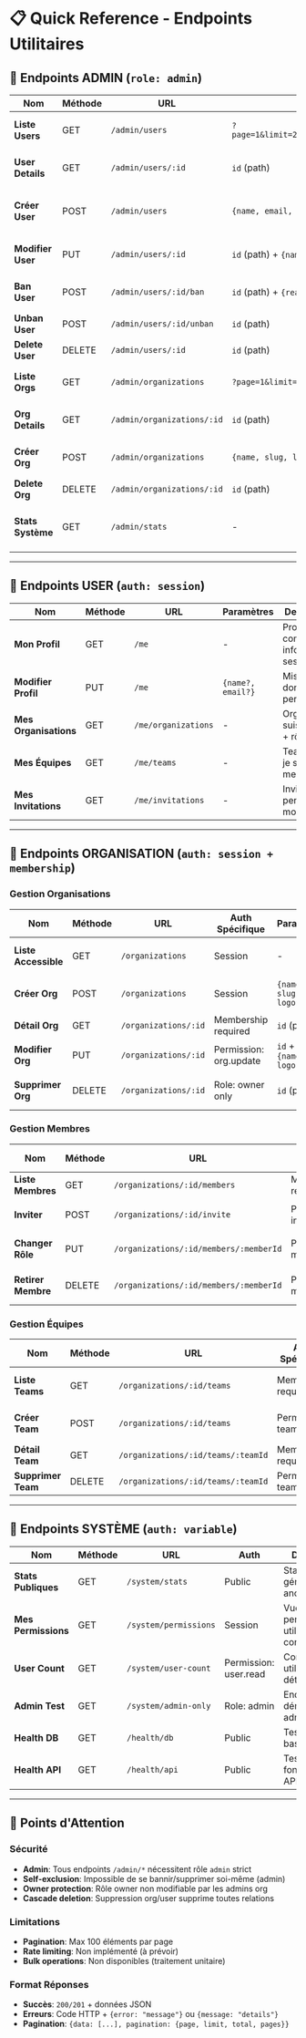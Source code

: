 # 📋 Quick Reference - Endpoints Utilitaires

## 👑 Endpoints ADMIN (`role: admin`)

| Nom | Méthode | URL | Paramètres | Description | Autres |
|-----|---------|-----|------------|-------------|--------|
| **Liste Users** | GET | `/admin/users` | `?page=1&limit=20&search=john&role=admin&banned=true` | Pagination + filtres utilisateurs | Retourne count total + pagination |
| **User Details** | GET | `/admin/users/:id` | `id` (path) | Détails complets + memberships + sessions | Inclut statistiques d'usage |
| **Créer User** | POST | `/admin/users` | `{name, email, password, role?}` | Création utilisateur par admin | Peut assigner rôle admin directement |
| **Modifier User** | PUT | `/admin/users/:id` | `id` (path) + `{name?, email?, role?}` | Modification complète utilisateur | Changement de rôle autorisé |
| **Ban User** | POST | `/admin/users/:id/ban` | `id` (path) + `{reason, expiresAt?}` | Bannissement avec raison/expiration | Date expiration optionnelle |
| **Unban User** | POST | `/admin/users/:id/unban` | `id` (path) | Lever bannissement | Action immédiate |
| **Delete User** | DELETE | `/admin/users/:id` | `id` (path) | Suppression définitive | Cascade sur relations |
| **Liste Orgs** | GET | `/admin/organizations` | `?page=1&limit=20&search=company` | Vue admin toutes organisations | Stats membres/équipes |
| **Org Details** | GET | `/admin/organizations/:id` | `id` (path) | Vue complète org + membres + équipes | Inclut invitations pending |
| **Créer Org** | POST | `/admin/organizations` | `{name, slug, logo?, ownerId}` | Création org avec owner spécifique | Assignation propriétaire libre |
| **Delete Org** | DELETE | `/admin/organizations/:id` | `id` (path) | Suppression organisation | Cascade complète |
| **Stats Système** | GET | `/admin/stats` | - | Métriques complètes plateforme | Users/orgs recent + banned count |

---

## 👤 Endpoints USER (`auth: session`)

| Nom | Méthode | URL | Paramètres | Description | Autres |
|-----|---------|-----|------------|-------------|--------|
| **Mon Profil** | GET | `/me` | - | Profil complet + infos session | Inclut rôle et statut ban |
| **Modifier Profil** | PUT | `/me` | `{name?, email?}` | Mise à jour données personnelles | Validation email format |
| **Mes Organisations** | GET | `/me/organizations` | - | Orgs où je suis membre + rôle | Avec stats membres/équipes |
| **Mes Équipes** | GET | `/me/teams` | - | Teams dont je suis membre | Info organisation parente |
| **Mes Invitations** | GET | `/me/invitations` | - | Invitations pending à mon email | Avec détails org + inviteur |

---

## 🏢 Endpoints ORGANISATION (`auth: session + membership`)

### Gestion Organisations

| Nom | Méthode | URL | Auth Spécifique | Paramètres | Description | Autres |
|-----|---------|-----|----------------|------------|-------------|--------|
| **Liste Accessible** | GET | `/organizations` | Session | - | Organisations où je suis membre | Filtrées par membership |
| **Créer Org** | POST | `/organizations` | Session | `{name, slug, logo?}` | Création + devenir owner | Auto-assignment owner |
| **Détail Org** | GET | `/organizations/:id` | Membership required | `id` (path) | Détails si membre | Inclut mon rôle |
| **Modifier Org** | PUT | `/organizations/:id` | Permission: org.update | `id` + `{name?, logo?}` | MAJ par admin/owner | Slug non modifiable |
| **Supprimer Org** | DELETE | `/organizations/:id` | Role: owner only | `id` (path) | Suppression owner uniquement | Confirmation requise |

### Gestion Membres

| Nom | Méthode | URL | Auth Spécifique | Paramètres | Description | Autres |
|-----|---------|-----|----------------|------------|-------------|--------|
| **Liste Membres** | GET | `/organizations/:id/members` | Membership required | `id` (path) | Tous les membres si access | Avec infos utilisateur |
| **Inviter** | POST | `/organizations/:id/invite` | Permission: invitation.create | `id` + `{email, role}` | Invitation par email | Role member/admin |
| **Changer Rôle** | PUT | `/organizations/:id/members/:memberId` | Permission: member.update | `id` + `memberId` + `{role}` | Promotion/rétrogradation | Owner non modifiable |
| **Retirer Membre** | DELETE | `/organizations/:id/members/:memberId` | Permission: member.delete | `id` + `memberId` (paths) | Exclusion membre | Auto-exclusion interdite |

### Gestion Équipes

| Nom | Méthode | URL | Auth Spécifique | Paramètres | Description | Autres |
|-----|---------|-----|----------------|------------|-------------|--------|
| **Liste Teams** | GET | `/organizations/:id/teams` | Membership required | `id` (path) | Équipes de l'organisation | Count membres par team |
| **Créer Team** | POST | `/organizations/:id/teams` | Permission: team.create | `id` + `{name}` | Nouvelle équipe | Creator auto-member |
| **Détail Team** | GET | `/organizations/:id/teams/:teamId` | Membership required | `id` + `teamId` (paths) | Team + liste membres | Infos complètes |
| **Supprimer Team** | DELETE | `/organizations/:id/teams/:teamId` | Permission: team.delete | `id` + `teamId` (paths) | Suppression équipe | Cascade memberships |

---

## 🔧 Endpoints SYSTÈME (`auth: variable`)

| Nom | Méthode | URL | Auth | Description | Autres |
|-----|---------|-----|------|-------------|--------|
| **Stats Publiques** | GET | `/system/stats` | Public | Statistiques générales anonymes | Users/orgs count + timestamp |
| **Mes Permissions** | GET | `/system/permissions` | Session | Vue permissions utilisateur connecté | Rôle + memberships + hasSystemPermissions |
| **User Count** | GET | `/system/user-count` | Permission: user.read | Comptage utilisateurs détaillé | Total/actifs/bannis (admin only) |
| **Admin Test** | GET | `/system/admin-only` | Role: admin | Endpoint démonstration admin | Info user + message + timestamp |
| **Health DB** | GET | `/health/db` | Public | Test connexion base données | Status connexion |
| **Health API** | GET | `/health/api` | Public | Test fonctionnement API | Status API |

---

## 🚨 Points d'Attention

### Sécurité
- **Admin**: Tous endpoints `/admin/*` nécessitent rôle `admin` strict
- **Self-exclusion**: Impossible de se bannir/supprimer soi-même (admin)
- **Owner protection**: Rôle owner non modifiable par les admins org
- **Cascade deletion**: Suppression org/user supprime toutes relations

### Limitations
- **Pagination**: Max 100 éléments par page
- **Rate limiting**: Non implémenté (à prévoir)
- **Bulk operations**: Non disponibles (traitement unitaire)

### Format Réponses
- **Succès**: `200/201` + données JSON
- **Erreurs**: Code HTTP + `{error: "message"}` ou `{message: "details"}`
- **Pagination**: `{data: [...], pagination: {page, limit, total, pages}}`